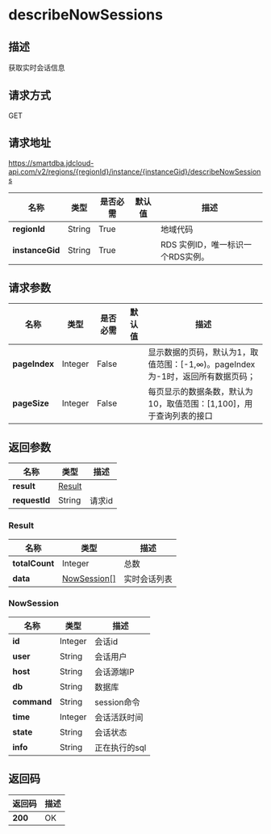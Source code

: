 # describeNowSessions


## 描述
获取实时会话信息

## 请求方式
GET

## 请求地址
https://smartdba.jdcloud-api.com/v2/regions/{regionId}/instance/{instanceGid}/describeNowSessions

|名称|类型|是否必需|默认值|描述|
|---|---|---|---|---|
|**regionId**|String|True| |地域代码|
|**instanceGid**|String|True| |RDS 实例ID，唯一标识一个RDS实例。|

## 请求参数
|名称|类型|是否必需|默认值|描述|
|---|---|---|---|---|
|**pageIndex**|Integer|False| |显示数据的页码，默认为1，取值范围：[-1,∞)。pageIndex 为-1时，返回所有数据页码；|
|**pageSize**|Integer|False| |每页显示的数据条数，默认为10，取值范围：[1,100]，用于查询列表的接口|


## 返回参数
|名称|类型|描述|
|---|---|---|
|**result**|[Result](#result)| |
|**requestId**|String|请求id|

### <div id="Result">Result</div>
|名称|类型|描述|
|---|---|---|
|**totalCount**|Integer|总数|
|**data**|[NowSession[]](#nowsession)|实时会话列表|
### <div id="NowSession">NowSession</div>
|名称|类型|描述|
|---|---|---|
|**id**|Integer|会话id|
|**user**|String|会话用户|
|**host**|String|会话源端IP|
|**db**|String|数据库|
|**command**|String|session命令|
|**time**|Integer|会话活跃时间|
|**state**|String|会话状态|
|**info**|String|正在执行的sql|

## 返回码
|返回码|描述|
|---|---|
|**200**|OK|
